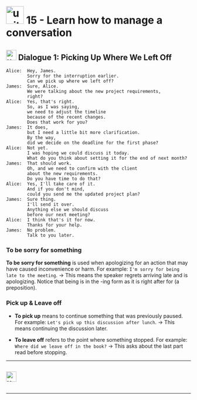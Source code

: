 # <img width="48" height="48" src="https://img.icons8.com/emoji/48/united-kingdom-emoji.png" alt="united-kingdom-emoji"/> 15 - Learn how to manage a conversation

## <img width="28" height="28" src="https://img.icons8.com/emoji/28/united-kingdom-emoji.png" alt="united-kingdom-emoji"/> Dialogue 1: Picking Up Where We Left Off

```
Alice:  Hey, James.
        Sorry for the interruption earlier.
        Can we pick up where we left off?
James:  Sure, Alice.
        We were talking about the new project requirements,
        right?
Alice:  Yes, that's right.
        So, as I was saying,
        we need to adjust the timeline
        because of the recent changes.
        Does that work for you?
James:  It does,
        but I need a little bit more clarification.
        By the way,
        did we decide on the deadline for the first phase?
Alice:  Not yet.
        I was hoping we could discuss it today.
        What do you think about setting it for the end of next month?
James:  That should work.
        Oh, and we need to confirm with the client
        about the new requirements.
        Do you have time to do that?
Alice:  Yes, I'll take care of it.
        And if you don't mind,
        could you send me the updated project plan?
James:  Sure thing.
        I'll send it over.
        Anything else we should discuss
        before our next meeting?
Alice:  I think that's it for now.
        Thanks for your help.
James:  No problem.
        Talk to you later.
```


### To be sorry for something

**To be sorry for something** is used when apologizing for an action that may have caused inconvenience or harm. For example: `I'm sorry for being late to the meeting`. -> This means the speaker regrets arriving late and is apologizing. Notice that being is in the -ing form as it is right after for (a preposition).

### Pick up & Leave off

- **To pick up** means to continue something that was previously paused. For example: `Let's pick up this discussion after lunch`. -> This means continuing the discussion later.

- **To leave off** refers to the point where something stopped. For example: `Where did we leave off in the book?` -> This asks about the last part read before stopping.


---

## <img width="28" height="28" src="https://img.icons8.com/emoji/28/united-kingdom-emoji.png" alt="united-kingdom-emoji"/>

```
```

---
